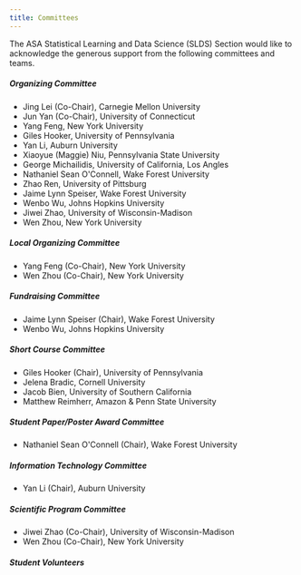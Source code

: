 ```yaml
---
title: Committees
---
```


The ASA Statistical Learning and Data Science (SLDS) Section would
like to acknowledge the generous support from the following committees
and teams.

##### Organizing Committee

+ Jing Lei (Co-Chair), Carnegie Mellon University
+ Jun Yan (Co-Chair), University of Connecticut
+ Yang Feng, New York University
+ Giles Hooker, University of Pennsylvania
+ Yan Li, Auburn University
+ Xiaoyue (Maggie) Niu, Pennsylvania State University
+ George Michailidis, University of California, Los Angles
+ Nathaniel Sean O'Connell, Wake Forest University
+ Zhao Ren, University of Pittsburg
+ Jaime Lynn Speiser, Wake Forest University
+ Wenbo Wu, Johns Hopkins University
+ Jiwei Zhao, University of Wisconsin-Madison
+ Wen Zhou, New York University 

##### Local Organizing Committee

+ Yang Feng (Co-Chair), New York University
+ Wen Zhou (Co-Chair), New York University

##### Fundraising Committee

+ Jaime Lynn Speiser (Chair), Wake Forest University
+ Wenbo Wu, Johns Hopkins University

##### Short Course Committee

+ Giles Hooker (Chair), University of Pennsylvania
+ Jelena Bradic, Cornell University
+ Jacob Bien, University of Southern California
+ Matthew Reimherr, Amazon & Penn State University

##### Student Paper/Poster Award Committee

+ Nathaniel Sean O'Connell (Chair), Wake Forest University

##### Information Technology Committee
<!-- (Webmaster; Program book; Online platform) -->

+ Yan Li (Chair), Auburn University

##### Scientific Program Committee

+ Jiwei Zhao (Co-Chair), University of Wisconsin-Madison
+ Wen Zhou (Co-Chair), New York University

##### Student Volunteers
